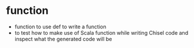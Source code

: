 # function
- function to use def to write a function
- to test how to make use of Scala function while writing Chisel code and inspect what the generated code will be
